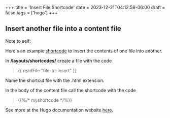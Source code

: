 +++
title = 'Insert File Shortcode'
date = 2023-12-21T04:12:58-06:00
draft = false
tags = ['hugo']
+++


## Insert another file into a content file

Note to self:

Here's an example [shortcode](https://gohugo.io/content-management/shortcodes/) to insert the contents of one file into another.

In **/layouts/shortcodes/** create a file with the code

>{{ readFile "file-to-insert" }}

Name the shortcut file with the .html extension.

In the body of the content file call the shortcode with the code

> {{%/* myshortcode */%}}
 
See more at the Hugo documentation website [here](https://gohugo.io/content-management/shortcodes/).
